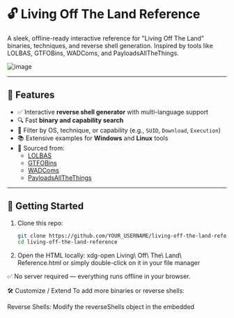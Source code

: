 # 🔓 Living Off The Land Reference

A sleek, offline-ready interactive reference for "Living Off The Land" binaries, techniques, and reverse shell generation. Inspired by tools like LOLBAS, GTFOBins, WADComs, and PayloadsAllTheThings.

![image](https://github.com/user-attachments/assets/fdc5b226-1061-4f1f-aac2-9533c1b176c1)

---

## 🌟 Features

- ✅ Interactive **reverse shell generator** with multi-language support  
- 🔍 Fast **binary and capability search**
- 🎯 Filter by OS, technique, or capability (e.g., `SUID`, `Download`, `Execution`)
- 📚 Extensive examples for **Windows** and **Linux** tools
- 🧠 Sourced from:
  - [LOLBAS](https://lolbas-project.github.io/)
  - [GTFOBins](https://gtfobins.github.io/)
  - [WADComs](https://wadcoms.github.io/)
  - [PayloadsAllTheThings](https://github.com/swisskyrepo/PayloadsAllTheThings)

---

## 🚀 Getting Started

1. Clone this repo:
   ```bash
   git clone https://github.com/YOUR_USERNAME/living-off-the-land-reference.git
   cd living-off-the-land-reference

2. Open the HTML locally:
xdg-open Living\ Off\ The\ Land\ Reference.html
or simply double-click on it in your file manager

✅ No server required — everything runs offline in your browser.


🛠️ Customize / Extend
To add more binaries or reverse shells:

Reverse Shells: Modify the reverseShells object in the embedded <script> block

Binaries/Techniques: Extend the binaries array with your own entries (OS, category, command, description, usage)

🤝 Acknowledgments
Huge credit to the open-source security community:

LOLBAS

GTFOBins

WADComs

PayloadsAllTheThings

📄 License
This project is released under the MIT License. Feel free to use, share, or modify with attribution.

📬 Feedback / Contributions
Feel free to fork, submit issues, or contribute new payloads and enhancements.

Built by hackers, for hackers — responsibly. 🧠💥

ub Pages), or shell payload snippets preformatted in tables.







